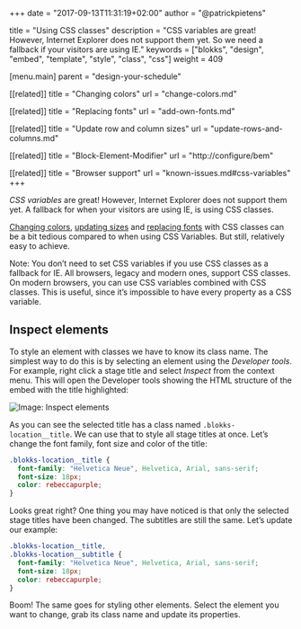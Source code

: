 +++
date            = "2017-09-13T11:31:19+02:00"
author          = "@patrickpietens"

title           = "Using CSS classes"
description     = "CSS variables are great! However, Internet Explorer does not support them yet. So we need a fallback if your visitors are using IE."
keywords        = ["blokks", "design", "embed", "template", "style", "class", "css"]
weight          = 409

[menu.main]
parent          = "design-your-schedule"

[[related]]
title = "Changing colors"
url = "change-colors.md"

[[related]]
title = "Replacing fonts"
url = "add-own-fonts.md"

[[related]]
title = "Update row and column sizes"
url = "update-rows-and-columns.md"

[[related]]
title = "Block-Element-Modifier"
url = "http://configure/bem"

[[related]]
title = "Browser support"
url = "known-issues.md#css-variables"
+++

*CSS variables* are great! However, Internet Explorer does not support them yet. A fallback for when your visitors are using IE, is using CSS classes.

[Changing colors](http://design/colors), [updating sizes](http://design/sizes) and [replacing fonts](http://design/) with CSS classes can be a bit tedious compared to when using CSS Variables. But still, relatively easy to achieve.

<span class='note'>Note: You don’t need to set CSS variables if you use CSS classes as a fallback for IE. All browsers, legacy and modern ones, support CSS classes. On modern browsers, you can use CSS variables combined with CSS classes. This is useful, since it’s impossible to have every property as a CSS variable.</span>


## Inspect elements
To style an element with classes we have to know its class name. The simplest way to do this is by selecting an element using the *Developer tools*. For example, right click a stage title and select *Inspect* from the context menu. This will open the Developer tools showing the HTML structure of the embed with the title highlighted:

![Image: Inspect elements](http://inspect.gif)

As you can see the selected title has a class named `.blokks-location__title`. We can use that to style all stage titles at once. Let’s change the font family, font size and color of the title:

```css
.blokks-location__title {
  font-family: "Helvetica Neue", Helvetica, Arial, sans-serif;
  font-size: 18px;
  color: rebeccapurple;
}
```

Looks great right? One thing you may have noticed is that only the selected stage titles have been changed. The subtitles are still the same. Let’s update our example:

```css
.blokks-location__title,
.blokks-location__subtitle {
  font-family: "Helvetica Neue", Helvetica, Arial, sans-serif;
  font-size: 18px;
  color: rebeccapurple;
}
```

Boom! The same goes for styling other elements. Select the element you want to change, grab its class name and update its properties.